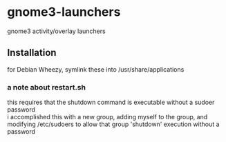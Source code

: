 gnome3-launchers
================

gnome3 activity/overlay launchers

Installation
------------
for Debian Wheezy, symlink these into /usr/share/applications

### a note about restart.sh ###
this requires that the shutdown command is executable without a sudoer password  
i accomplished this with a new group, adding myself to the group, and modifying /etc/sudoers to allow that group 'shutdown' execution without a password
